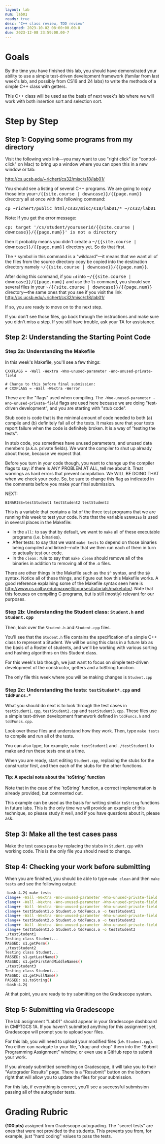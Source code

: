 ```yaml
---
layout: lab
num: lab01	
ready: true
desc: "C++ class review, TDD review"
assigned: 2023-10-02 08:00:00.00-8
due: 2023-12-08 23:59:00.00-7
---
```


# Goals

By the time you have finished this lab, you should have demonstrated
your ability to use a simple test-driven development framework
(familar from last week's lab, and possibly from CS16 and 24 labs) to write
the methods of a simple C++ class with getters.

This C++ class will be used as the basis of next week's lab where we
will work with both insertion sort and selection sort.

# Step by Step 

## Step 1: Copying some programs from my directory

Visit the following web link—you may want to use "right click" (or "control-click" on Mac) to bring up a window where you can open this in a new window or tab:

<http://cs.ucsb.edu/~richert/cs32/misc/s18/lab01/>

You should see a listing of several C++ programs. We are going to copy those into your<tt>~/{{site.course | downcase}}/{{page.num}}</tt> directory all at once with the following command:

<div>
<tt>cp ~richert/public_html/cs32/misc/s18/lab01/* ~/cs32/lab01</tt>
</div>

Note: If you get the error message:


<div>
<tt>cp: target '/cs/student/youruserid/{{site.course | downcase}}/{{page.num}}' is not a directory</tt>
</div>

then it probably means you didn't create a <tt>~/{{site.course | downcase}}/{{page.num}}</tt> directory yet. So do that first.

The `*` symbol in this command is a "wildcard"—it means that we want all of the files from the source directory copy be copied into the destination directory namely <tt>~/{{site.course | downcase}}/{{page.num}}</tt>.

After doing this command, if you `cd` into <tt>~/{{site.course | downcase}}/{{page.num}}</tt> and use the `ls` command, you should see several files in your <tt>~/{{site.course | downcase}}/{{page.num}}</tt> directory&mdash;the same ones that you see if you visit the link <http://cs.ucsb.edu/~richert/cs32/misc/s18/lab01/>


If so, you are ready to move on to the next step.

If you don't see those files, go back through the instructions and make sure you didn't miss a step. If you still have trouble, ask your TA for assistance.


## Step 2: Understanding the Starting Point Code

### Step 2a: Understanding the Makefile 

In this week's Makefile, you'll see a few things:

```make
CXXFLAGS = -Wall -Wextra -Wno-unused-parameter -Wno-unused-private-field

# Change to this before final submission:
# CXXFLAGS = -Wall -Wextra -Werror
```

These are the "flags" used when compiling.  The `-Wno-unused-parameter
-Wno-unused-private-field` flags are used here because we are doing
"test-driven development", and you are starting with "stub code".

Stub code is code that is the minimal amount of code needed to both
(a) compile and (b) definitely fail all of the tests.  It makes sure
that your tests report failure when the code is definitely broken. It
is a way of "testing the tests".

In stub code, you sometimes have unused parameters, and unused data
members (a.k.a. private fields).  We want the compiler to shut up
already about those, because we expect that.

Before you turn in your code though, you want to change up the
compiler flags to say: if there is ANY PROBLEM AT ALL, tell me about
it.  Treat warnings as hard errors that prevent compilation.  We WILL
BE DOING THAT when we check your code.  So, be sure to change this flag as indicated in the comments before you make your final submission.

NEXT: 

```
BINARIES=testStudent1 testStudent2 testStudent3
```

This is a variable that contains a list of the three test programs that we are running this week to test your code.  Note that the variable `BINARIES` is used in several places in the Makefile:

* In the `all:` to say that by default, we want to `make` all of these executable programs (i.e. binaries).
* After tests: to say that we want `make tests` to depend on those binaries being compiled and linked&mdash;note that we then run each of them in turn to actually test our code.
* In the `clean:` rule to say that `make clean` should remove all of the binaries in addition to removing all of the .o files.

There are other things in the Makefile such as the `$^` syntax, and the `$@` syntax. Notice all of these things, and figure out how this Makefile works. A good reference explaining some of the Makefile syntax seen here is <http://www.cs.colby.edu/maxwell/courses/tutorials/maketutor/>. Note that this focuses on compiling C programs, but is still (mostly) relevant for our purposes.

### Step 2b: Understanding the Student class: `Student.h` and `Student.cpp`

Then, look over the `Student.h` and `Student.cpp` files.   

You'll see that the `Student.h` file contains the specification of a
simple C++ class to represent a Student.  We will be using this class
in a future lab as the basis of a Roster of students, and we'll be
working with various sorting and hashing algorithms on this Student
class.

For this week's lab though, we just want to focus on simple
test-driven development of the constructor, getters and a toString
function.

The only file this week where you will be making changes is
`Student.cpp`

### Step 2c: Understanding the tests: `testStudent*.cpp` and `tddFuncs.*`

What you should do next is to look through the test cases in
`testStudent1.cpp`, `testStudent2.cpp` and `testStudent3.cpp`. These
files use a simple test-driven development framework defined in
`tddFuncs.h` and `tddFuncs.cpp`.

Look over these files and understand how they work.  Then, type `make
tests` to compile and run all of the tests.

You can also type, for example, `make testStudent1` and
`./testStudent1` to make and run these tests one at a time.

When you are ready, start editing `Student.cpp`, replacing the stubs for
the constructor first, and then each of the stubs for the other
functions.

<div class="tip">
<h4>Tip: A special note about the `toString` function</h4>
Note that in the case of the `toString` function, a correct implementation is already provided, but commented out.  

This example can be used as the basis for writing similar `toString` functions in future labs. This is the only time we will provide an example of this technique, so please study it well, and if you have questions about it, please ask.  
</div>

## Step 3: Make all the test cases pass 

Make the test cases pass by replacing the stubs in `Student.cpp` with working code.  This is the only file you should need to change.

## Step 4: Checking your work before submitting

When you are finished, you should be able to type `make clean` and then `make tests` and see the following output:

```bash
-bash-4.2$ make tests
clang++ -Wall -Wextra -Wno-unused-parameter -Wno-unused-private-field   -c -o testStudent1.o testStudent1.cpp
clang++ -Wall -Wextra -Wno-unused-parameter -Wno-unused-private-field   -c -o Student.o Student.cpp
clang++ -Wall -Wextra -Wno-unused-parameter -Wno-unused-private-field   -c -o tddFuncs.o tddFuncs.cpp
clang++ testStudent1.o Student.o tddFuncs.o -o testStudent1
clang++ -Wall -Wextra -Wno-unused-parameter -Wno-unused-private-field   -c -o testStudent2.o testStudent2.cpp
clang++ testStudent2.o Student.o tddFuncs.o -o testStudent2
clang++ -Wall -Wextra -Wno-unused-parameter -Wno-unused-private-field   -c -o testStudent3.o testStudent3.cpp
clang++ testStudent3.o Student.o tddFuncs.o -o testStudent3
./testStudent1
Testing class Student...
PASSED: s1.getPerm()
./testStudent2
Testing class Student...
PASSED: s1.getLastName()
PASSED: s1.getFirstAndMiddleNames()
./testStudent3
Testing class Student...
PASSED: s1.getFullName()
PASSED: s1.toString()
-bash-4.2$ 
```

At that point, you are ready to try submitting on the Gradescope system.

## Step 5: Submitting via Gradescope

The lab assignment "Lab01" should appear in your Gradescope dashboard in CMPTGCS 1A. If you haven't submitted anything for this assignment yet, Gradescope will prompt you to upload your files.

For this lab, you will need to upload your modified files (i.e. `Student.cpp`). You either can navigate to your file, "drag-and-drop" them into the "Submit Programming Assignment" window, or even use a GitHub repo to submit your work.

If you already submitted something on Gradescope, it will take you to their "Autograder Results" page. There is a "Resubmit" button on the bottom right that will allow you to update the files for your submission.

For this lab, if everything is correct, you'll see a successful submission passing all of the autograder tests.

# Grading Rubric 

<b>(100 pts)</b> assigned from Gradescope autograding. The "secret tests" are ones that were not provided to the students. This prevents you from, for example, just "hard coding" values to pass the tests.

